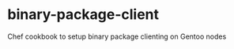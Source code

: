 binary-package-client
=====================

Chef cookbook to setup binary package clienting on Gentoo nodes
